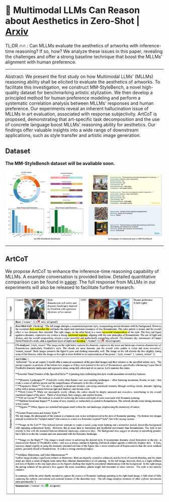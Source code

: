 # 🎨 Multimodal LLMs Can Reason about Aesthetics in Zero-Shot | [Arxiv](https://arxiv.org/abs/2501.09012)
TL;DR :fire::fire: : Can MLLMs evaluate the aesthetics of artworks with inference-time reasoning? If so, how? We analyze these issues in this paper, revealing the challenges and offer a strong baseline technique that boost the MLLMs' alignment with human preference.

---
Abstract: We present the first study on how Multimodal LLMs' (MLLMs) reasoning ability shall be elicited to evaluate the aesthetics of artworks. To facilitate this investigation, we construct MM-StyleBench, a novel high-quality dataset for benchmarking artistic stylization. We then develop a principled method for human preference modeling and perform a systematic correlation analysis between MLLMs' responses and human preference. Our experiments reveal an inherent hallucination issue of MLLMs in art evaluation,  associated with response subjectivity. ArtCoT is proposed, demonstrating that art-specific task decomposition and the use of concrete language boost MLLMs' reasoning ability for aesthetics. Our findings offer valuable insights into a wide range of downstream applications, such as style transfer and artistic image generation. 



## Dataset 

**The MM-StyleBench dataset will be avaliable soon.**

![fig_dataset](asset/fig_dataset.jpg)

--- 


## ArtCoT

We propose ArtCoT to enhance the inference-time reasoning capability of MLLMs. A example conversation is provided below. Detailed quantitative comparison can be found in [paper](https://arxiv.org/abs/2501.09012). The full response from MLLMs in our experiments will also be released to facilitate further research.


![fig_example_style](asset/fig_example_style.jpg)
